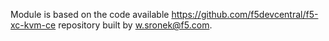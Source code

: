 Module is based on the code available https://github.com/f5devcentral/f5-xc-kvm-ce repository built by w.sronek@f5.com.

